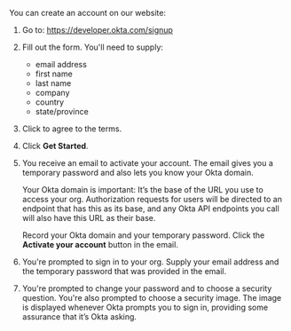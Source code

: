 You can create an account on our website:

1. Go to: <https://developer.okta.com/signup>

2. Fill out the form. You'll need to supply:
	 - email address
	 - first name
	 - last name
	 - company
	 - country
	 - state/province

3. Click to agree to the terms.

4. Click **Get Started**.

5. You receive an email to activate your account. The email gives you a temporary password and also lets you know your Okta domain.

	Your Okta domain is important: It’s the base of the URL you use to access your org.  Authorization requests for users will be directed to an endpoint that has this as its base, and any Okta API endpoints you call will also have this URL as their base.

	Record your Okta domain and your temporary password. Click the **Activate your account** button in the email.

6. You're prompted to sign in to your org. Supply your email address and the temporary password that was provided in the email.

7. You're prompted to change your password and to choose a security question. You're also prompted to choose a security image. The image is displayed whenever Okta prompts you to sign in, providing some assurance that it’s Okta asking.



